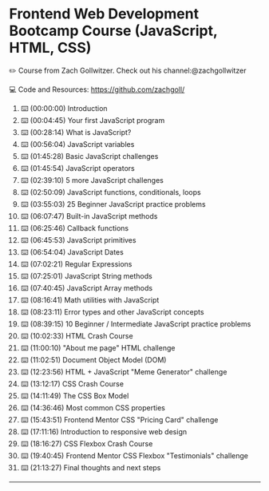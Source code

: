 # Frontend Web Development Bootcamp Course (JavaScript, HTML, CSS)
✏️ Course from Zach Gollwitzer. Check out his channel:<a hred="https://www.youtube.com/@zachgoll/" target="_blank">@zachgollwitzer </a> 

💻 Code and Resources: <a href="https://github.com/zachgoll/fullstack-roadmap-series/blob/main/free-code-camp.md" target="_blank">https://github.com/zachgoll/</a>

1. ⌨️ (00:00:00) Introduction
1. ⌨️ (00:04:45) Your first JavaScript program
1. ⌨️ (00:28:14) What is JavaScript? 
1. ⌨️ (00:56:04) JavaScript variables
1. ⌨️ (01:45:28) Basic JavaScript challenges
1. ⌨️ (01:45:54) JavaScript operators
1. ⌨️ (02:39:10) 5 more JavaScript challenges
1. ⌨️ (02:50:09) JavaScript functions, conditionals, loops
1. ⌨️ (03:55:03) 25 Beginner JavaScript practice problems
1. ⌨️ (06:07:47) Built-in JavaScript methods
1. ⌨️ (06:25:46) Callback functions
1. ⌨️ (06:45:53) JavaScript primitives
1. ⌨️ (06:54:04) JavaScript Dates
1. ⌨️ (07:02:21) Regular Expressions
1. ⌨️ (07:25:01) JavaScript String methods
1. ⌨️ (07:40:45) JavaScript Array methods
1. ⌨️ (08:16:41) Math utilities with JavaScript
1. ⌨️ (08:23:11) Error types and other JavaScript concepts
1. ⌨️ (08:39:15) 10 Beginner / Intermediate JavaScript practice problems
1. ⌨️ (10:02:33) HTML Crash Course
1. ⌨️ (11:00:10) "About me page" HTML challenge
1. ⌨️ (11:02:51) Document Object Model (DOM)
1. ⌨️ (12:23:56) HTML + JavaScript "Meme Generator" challenge
1. ⌨️ (13:12:17) CSS Crash Course
1. ⌨️ (14:11:49) The CSS Box Model
1. ⌨️ (14:36:46) Most common CSS properties
1. ⌨️ (15:43:51) Frontend Mentor CSS "Pricing Card" challenge
1. ⌨️ (17:11:16) Introduction to responsive web design
1. ⌨️ (18:16:27) CSS Flexbox Crash Course
1. ⌨️ (19:40:45) Frontend Mentor CSS Flexbox "Testimonials" challenge
1. ⌨️ (21:13:27) Final thoughts and next steps


---




